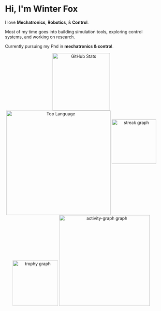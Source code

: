 # Hi, I'm Winter Fox

I love **Mechatronics**, **Robotics**, & **Control**.

Most of my time goes into building simulation tools, exploring control systems, and working on research.  

Currently pursuing my Phd in **mechatronics & control**.

<div align="center" id="github-metrics">
  <a href="https://github.com/WinterTheFox/github-readme-stats?tab=readme-ov-file#github-stats-card"><img height="190" align="center" alt="GitHub Stats" src="https://github-readme-stats.vercel.app/api?username=WinterTheFox&show_icons=true&custom_title=GitHub+Statistics&title_color=cba6f7&theme=catppuccin_mocha&border_color=45475a"/></a>
  <a href="https://github.com/WinterTheFox/github-readme-stats?tab=readme-ov-file#top-languages-card"><img width="345" align="center" alt="Top Language" src="https://github-readme-stats.vercel.app/api/top-langs/?username=WinterTheFox&layout=compact&title_color=cba6f7&theme=catppuccin_mocha&border_color=45475a"/></a>
  <img src="https://streak-stats.demolab.com?user=harshendram&locale=en&mode=daily&theme=material-palenight&hide_border=false&border_radius=5&order=3" height="147" alt="streak graph"  />
  
  <img src="https://github-profile-trophy.vercel.app?username=WinterTheFox&theme=material-palenight&column=-1&row=1&margin-w=8&margin-h=8&no-bg=false&no-frame=false&order=4" height="150" alt="trophy graph"  />
  
  <img src="https://github-readme-activity-graph.vercel.app/graph?username=WinterTheFox&radius=16&theme=material-palenight&area=true&order=5" height="300" alt="activity-graph graph"  />
</div>
